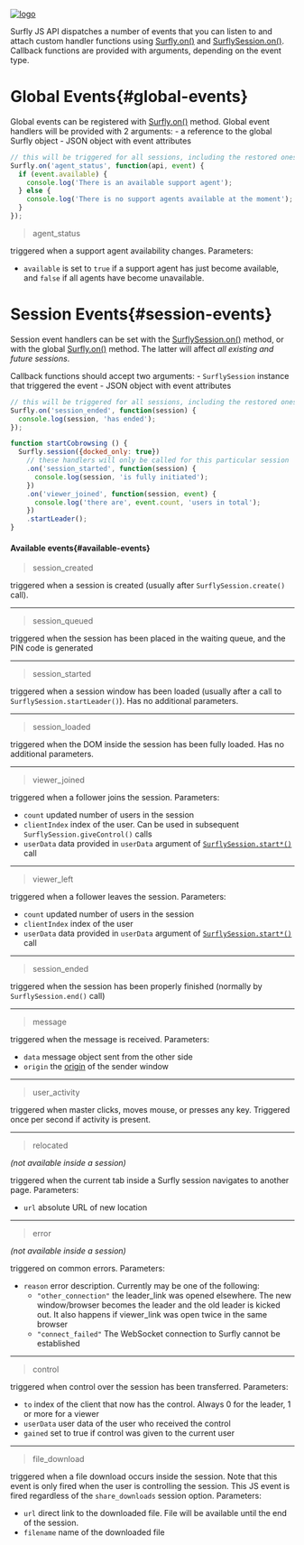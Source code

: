 <a href="https://www.surfly.com/">![logo](../images/logosmall.png)</a>

Surfly JS API dispatches a number of events that you can listen to and attach custom handler functions using [Surfly.on()](surfly-object-api.md#on) and [SurflySession.on()](surfly-session-api.md#on). Callback functions are provided with arguments, depending on the event type.

# Global Events{#global-events}

Global events can be registered with [Surfly.on()](surfly-object-api.md#on) method. 
Global event handlers will be provided with 2 arguments:
    - a reference to the global Surfly object
    - JSON object with event attributes

```javascript
// this will be triggered for all sessions, including the restored ones
Surfly.on('agent_status', function(api, event) {
  if (event.available) {
    console.log('There is an available support agent');
  } else {
    console.log('There is no support agents available at the moment');
  }
});

```

<a name="agent-status"></a>
> agent_status

triggered when a support agent availability changes. Parameters:

- `available` is set to `true` if a support agent has just become available, and `false` if all agents have become unavailable.


# Session Events{#session-events}

Session event handlers can be set with the [SurflySession.on()](surfly-session-api.md#on) method, or with the global [Surfly.on()](surfly-object-api.md#on) method. The latter will affect _all existing and future sessions_.

Callback functions should accept two arguments:
    - `SurflySession` instance that triggered the event
    -  JSON object with event attributes

```javascript
// this will be triggered for all sessions, including the restored ones
Surfly.on('session_ended', function(session) {
  console.log(session, 'has ended');
});

function startCobrowsing () {
  Surfly.session({docked_only: true})
    // these handlers will only be called for this particular session
    .on('session_started', function(session) {
      console.log(session, 'is fully initiated');
    })
    .on('viewer_joined', function(session, event) {
      console.log('there are', event.count, 'users in total');
    })
    .startLeader();
}
```

#### Available events{#available-events}

<a name="session-created"></a>
> session_created

triggered when a session is created (usually after `SurflySession.create()` call).

<hr />

<a name="session-queued"></a>
> session_queued

triggered when the session has been placed in the waiting queue, and the PIN code is generated

<hr />

<a name="session-started"></a>
> session_started

triggered when a session window has been loaded (usually after a call to `SurflySession.startLeader()`). Has no additional parameters.

<hr />

<a name="session-loaded"></a>
> session_loaded

triggered when the DOM inside the session has been fully loaded. Has no additional parameters.

<hr />

<a name="viewer-joined"></a>
> viewer_joined

triggered when a follower joins the session. Parameters:

- `count` updated number of users in the session
- `clientIndex` index of the user. Can be used in subsequent `SurflySession.giveControl()` calls
- `userData` data provided in `userData` argument of [`SurflySession.start*()`](surfly-object-api.md) call

<hr />

<a name="viewer-left"></a>
> viewer_left

triggered when a follower leaves the session. Parameters:

- `count` updated number of users in the session
- `clientIndex` index of the user
- `userData` data provided in `userData` argument of [`SurflySession.start*()`](surfly-object-api.md) call

<hr />

<a name="session-ended"></a>
> session_ended

triggered when the session has been properly finished (normally by `SurflySession.end()` call)

<hr />

<a name="message"></a>
> message

triggered when the message is received. Parameters:

- `data` message object sent from the other side
- `origin` the [origin](https://developer.mozilla.org/en-US/docs/Web/Security/Same-origin_policy) of the sender window

<hr />

<a name="user-activity"></a>
> user_activity

triggered when master clicks, moves mouse, or presses any key. Triggered once per second if activity is present.

<hr />

<a name="relocated"></a>
> relocated

_(not available inside a session)_

triggered when the current tab inside a Surfly session navigates to another page. Parameters:
- `url` absolute URL of new location

<hr />

<a name="error"></a>
>  error

_(not available inside a session)_

triggered on common errors. Parameters:
- `reason` error description. Currently may be one of the following:
  -  `"other_connection"` the leader_link was opened elsewhere. The new window/browser becomes the leader and the old leader is kicked out. It also happens if viewer_link was open twice in the same browser
  -  `"connect_failed"` The WebSocket connection to Surfly cannot be established

<hr />

<a name="control"></a>
> control

triggered when control over the session has been transferred. Parameters:
- `to` index of the client that now has the control. Always 0 for the leader, 1 or more for a viewer
- `userData` user data of the user who received the control
- `gained` set to true if control was given to the current user

<hr />

<a name="file-download"></a>
> file_download

triggered when a file download occurs inside the session. Note that this event is only fired when the user is controlling the session. This JS event is fired regardless of the `share_downloads` session option. Parameters:
- `url` direct link to the downloaded file. File will be available until the end of the session.
- `filename` name of the downloaded file

